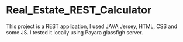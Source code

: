 # Real_Estate_REST_Calculator
This project is a REST application, I used JAVA Jersey, HTML, CSS and some JS.
I tested it locally using Payara glassfigh server.
